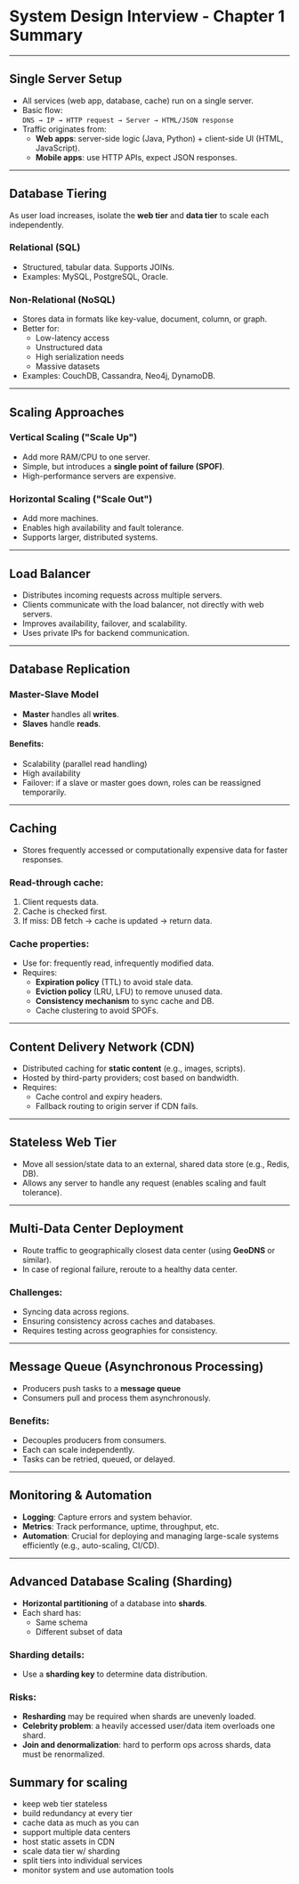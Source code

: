 
# System Design Interview - Chapter 1 Summary

---

## Single Server Setup
- All services (web app, database, cache) run on a single server.
- Basic flow:  
  `DNS → IP → HTTP request → Server → HTML/JSON response`
- Traffic originates from:
  - **Web apps**: server-side logic (Java, Python) + client-side UI (HTML, JavaScript).
  - **Mobile apps**: use HTTP APIs, expect JSON responses.

---

## Database Tiering
As user load increases, isolate the **web tier** and **data tier** to scale each independently.

### Relational (SQL)
- Structured, tabular data. Supports JOINs.
- Examples: MySQL, PostgreSQL, Oracle.

### Non-Relational (NoSQL)
- Stores data in formats like key-value, document, column, or graph.
- Better for:
  - Low-latency access
  - Unstructured data
  - High serialization needs
  - Massive datasets
- Examples: CouchDB, Cassandra, Neo4j, DynamoDB.

---

## Scaling Approaches

### Vertical Scaling ("Scale Up")
- Add more RAM/CPU to one server.
- Simple, but introduces a **single point of failure (SPOF)**.
- High-performance servers are expensive.

### Horizontal Scaling ("Scale Out")
- Add more machines.
- Enables high availability and fault tolerance.
- Supports larger, distributed systems.

---

## Load Balancer
- Distributes incoming requests across multiple servers.
- Clients communicate with the load balancer, not directly with web servers.
- Improves availability, failover, and scalability.
- Uses private IPs for backend communication.

---

## Database Replication
### Master-Slave Model
- **Master** handles all **writes**.
- **Slaves** handle **reads**.

#### Benefits:
- Scalability (parallel read handling)
- High availability
- Failover: if a slave or master goes down, roles can be reassigned temporarily.

---

## Caching
- Stores frequently accessed or computationally expensive data for faster responses.

### Read-through cache:
1. Client requests data.
2. Cache is checked first.
3. If miss: DB fetch → cache is updated → return data.

### Cache properties:
- Use for: frequently read, infrequently modified data.
- Requires:
  - **Expiration policy** (TTL) to avoid stale data.
  - **Eviction policy** (LRU, LFU) to remove unused data.
  - **Consistency mechanism** to sync cache and DB.
  - Cache clustering to avoid SPOFs.

---

## Content Delivery Network (CDN)
- Distributed caching for **static content** (e.g., images, scripts).
- Hosted by third-party providers; cost based on bandwidth.
- Requires:
  - Cache control and expiry headers.
  - Fallback routing to origin server if CDN fails.

---

## Stateless Web Tier
- Move all session/state data to an external, shared data store (e.g., Redis, DB).
- Allows any server to handle any request (enables scaling and fault tolerance).

---

## Multi-Data Center Deployment
- Route traffic to geographically closest data center (using **GeoDNS** or similar).
- In case of regional failure, reroute to a healthy data center.

### Challenges:
- Syncing data across regions.
- Ensuring consistency across caches and databases.
- Requires testing across geographies for consistency.

---

## Message Queue (Asynchronous Processing)
- Producers push tasks to a **message queue** 
- Consumers pull and process them asynchronously.

### Benefits:
- Decouples producers from consumers.
- Each can scale independently.
- Tasks can be retried, queued, or delayed.

---

## Monitoring & Automation
- **Logging**: Capture errors and system behavior.
- **Metrics**: Track performance, uptime, throughput, etc.
- **Automation**: Crucial for deploying and managing large-scale systems efficiently (e.g., auto-scaling, CI/CD).

---

## Advanced Database Scaling (Sharding)
- **Horizontal partitioning** of a database into **shards**.
- Each shard has:
  - Same schema
  - Different subset of data

### Sharding details:
- Use a **sharding key** to determine data distribution.

### Risks:
- **Resharding** may be required when shards are unevenly loaded.
- **Celebrity problem**: a heavily accessed user/data item overloads one shard.
- **Join and denormalization**: hard to perform ops across shards, data must be renormalized.

## Summary for scaling
- keep web tier stateless
- build redundancy at every tier
- cache data as much as you can
- support multiple data centers
- host static assets in CDN
- scale data tier w/ sharding
- split tiers into individual services
- monitor system and use automation tools
